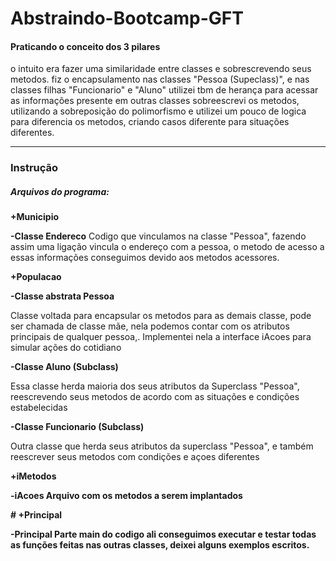 # Abstraindo-Bootcamp-GFT
#### Praticando o conceito dos 3 pilares
o intuito era fazer uma similaridade entre classes e sobrescrevendo seus metodos.
fiz o encapsulamento nas classes "Pessoa (Supeclass)", e nas classes filhas "Funcionario" e "Aluno"
utilizei tbm de herança para acessar as informações presente em outras classes
sobreescrevi os metodos, utilizando a sobreposição do polimorfismo
e utilizei um pouco de logica para diferencia os metodos, criando casos diferente para situações diferentes.

---------------------------------------------------------
### Instrução
##### <b>Arquivos do programa:</b>
<b><p>+Municipio</p></b>
<b>-Classe Endereco</b>
Codigo que vinculamos na classe "Pessoa", fazendo assim uma ligação vincula o endereço com a pessoa,
o metodo de acesso a essas informações conseguimos devido aos metodos acessores.

<b><p>+Populacao</p></b>
<b><p>-Classe abstrata Pessoa</p></b>
Classe voltada para encapsular os metodos para as demais classe, pode ser chamada de classe mãe, nela podemos
contar com os atributos principais de qualquer pessoa,. Implementei nela a interface iAcoes para simular ações
do cotidiano</p>
<b><p>-Classe Aluno (Subclass)</p></b>
<p>Essa classe herda maioria dos seus atributos da Superclass "Pessoa", reescrevendo seus metodos de acordo com as
situações e condições estabelecidas</p>
<b><p>-Classe Funcionario (Subclass)</p></b>
<p>Outra classe que herda seus atributos da superclass "Pessoa", e também reescrever seus metodos com condições e açoes 
diferentes</p>

<b><p>+iMetodos</p><b>
<p>-iAcoes
Arquivo com os metodos a serem implantados</p>

<b><p># +Principal</p></b>
<p>-Principal
Parte main do codigo ali conseguimos executar e testar todas as funções feitas nas outras classes, deixei alguns exemplos escritos.</p>
